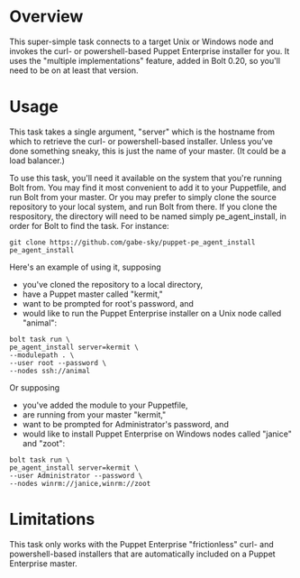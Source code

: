 # Overview

This super-simple task connects to a target Unix or Windows node and invokes the curl- or powershell-based Puppet Enterprise installer for you.  It uses the "multiple implementations" feature, added in Bolt 0.20, so you'll need to be on at least that version.


# Usage

This task takes a single argument, "server" which is the hostname from which to retrieve the curl- or powershell-based installer.  Unless you've done something sneaky, this is just the name of your master.  (It could be a load balancer.)

To use this task, you'll need it available on the system that you're running Bolt from.  You may find it most convenient to add it to your Puppetfile, and run Bolt from your master.  Or you may prefer to simply clone the source repository to your local system, and run Bolt from there.  If you clone the respository, the directory will need to be named simply pe_agent_install, in order for Bolt to find the task.  For instance:

```shell
git clone https://github.com/gabe-sky/puppet-pe_agent_install pe_agent_install
```

Here's an example of using it, supposing
* you've cloned the repository to a local directory,
* have a Puppet master called "kermit,"
* want to be prompted for root's password, and
* would like to run the Puppet Enterprise installer on a Unix node called "animal":

```shell
bolt task run \
pe_agent_install server=kermit \
--modulepath . \
--user root --password \
--nodes ssh://animal
```

Or supposing
* you've added the module to your Puppetfile,
* are running from your master "kermit,"
* want to be prompted for Administrator's password, and
* would like to install Puppet Enterprise on Windows nodes called "janice" and "zoot":

```shell
bolt task run \
pe_agent_install server=kermit \
--user Administrator --password \
--nodes winrm://janice,winrm://zoot
```


# Limitations

This task only works with the Puppet Enterprise "frictionless" curl- and powershell-based installers that are automatically included on a Puppet Enterprise master.
